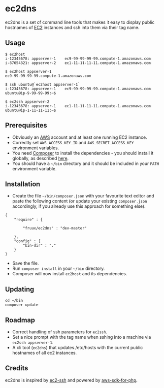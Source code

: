 # ec2dns

ec2dns is a set of command line tools that makes it easy to display public hostnames of [EC2](http://aws.amazon.com/ec2/) instances and ssh into them via their tag name.

## Usage

```
$ ec2host
i-12345678: appserver-1    ec9-99-99-99-99.compute-1.amazonaws.com
i-87654321: appserver-2    ec1-11-11-11-11.compute-1.amazonaws.com

$ ec2host appserver-1
ec9-99-99-99-99.compute-1.amazonaws.com

$ ssh ubuntu@`ec2host appserver-1`
i-12345678: appserver-1    ec9-99-99-99-99.compute-1.amazonaws.com
ubuntu@ip-9-99-99-99:~$ 

$ ec2ssh appserver-2
i-12345678: appserver-1    ec1-11-11-11-11.compute-1.amazonaws.com
ubuntu@ip-1-11-11-11:~$ 
```

## Prerequisites

* Obviously an [AWS](http://aws.amazon.com) account and at least one running EC2 instance.
* Correctly set `AWS_ACCESS_KEY_ID` and `AWS_SECRET_ACCESS_KEY` environment variables.
* You need [Composer](http://getcomposer.org) to install the dependencies - you should install it globally, as described [here](http://getcomposer.org/doc/00-intro.md#globally).
* You should have a `~/bin` directory and it should be included in your `PATH` environment variable.

## Installation

* Create the file `~/bin/composer.json` with your favourite text editor and paste the following content (or update your existing `composer.json` accordingly, if you already use this approach for something else).

```
{
    "require" : {

        "fruux/ec2dns" : "dev-master"

    },
    "config" : {
        "bin-dir" : "."
    }
}
```

* Save the file.
* Run `composer install` in your `~/bin` directory.
* Composer will now install `ec2host` and its dependencies.

## Updating

```
cd ~/bin
composer update
```

## Roadmap

* Correct handling of ssh parameters for `ec2ssh`.
* Set a nice prompt with the tag name when sshing into a machine via `ec2ssh appserver-1`.
* A cli tool (`ec2dns`) that updates /etc/hosts with the current public hostnames of all ec2 instances.

## Credits
ec2dns is inspired by [ec2-ssh](http://github.com/Instagram/ec2-ssh) and powered by [aws-sdk-for-php](http://github.com/amazonwebservices/aws-sdk-for-php).